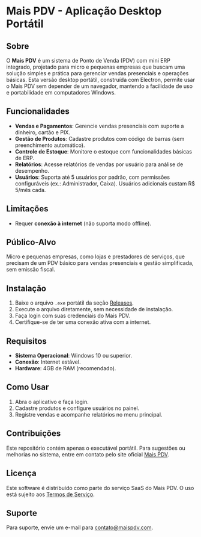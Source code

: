 # Mais PDV - Aplicação Desktop Portátil

## Sobre
O **Mais PDV** é um sistema de Ponto de Venda (PDV) com mini ERP integrado, projetado para micro e pequenas empresas que buscam uma solução simples e prática para gerenciar vendas presenciais e operações básicas. Esta versão desktop portátil, construída com Electron, permite usar o Mais PDV sem depender de um navegador, mantendo a facilidade de uso e portabilidade em computadores Windows.

## Funcionalidades
- **Vendas e Pagamentos**: Gerencie vendas presenciais com suporte a dinheiro, cartão e PIX.
- **Gestão de Produtos**: Cadastre produtos com código de barras (sem preenchimento automático).
- **Controle de Estoque**: Monitore o estoque com funcionalidades básicas de ERP.
- **Relatórios**: Acesse relatórios de vendas por usuário para análise de desempenho.
- **Usuários**: Suporta até 5 usuários por padrão, com permissões configuráveis (ex.: Administrador, Caixa). Usuários adicionais custam R$ 5/mês cada.

## Limitações
- Requer **conexão à internet** (não suporta modo offline).
  
## Público-Alvo
Micro e pequenas empresas, como lojas e prestadores de serviços, que precisam de um PDV básico para vendas presenciais e gestão simplificada, sem emissão fiscal.

## Instalação
1. Baixe o arquivo `.exe` portátil da seção [Releases](#).
2. Execute o arquivo diretamente, sem necessidade de instalação.
3. Faça login com suas credenciais do Mais PDV.
4. Certifique-se de ter uma conexão ativa com a internet.

## Requisitos
- **Sistema Operacional**: Windows 10 ou superior.
- **Conexão**: Internet estável.
- **Hardware**: 4GB de RAM (recomendado).

## Como Usar
1. Abra o aplicativo e faça login.
2. Cadastre produtos e configure usuários no painel.
3. Registre vendas e acompanhe relatórios no menu principal.

## Contribuições
Este repositório contém apenas o executável portátil. Para sugestões ou melhorias no sistema, entre em contato pelo site oficial [Mais PDV](https://maispdv.com).

## Licença
Este software é distribuído como parte do serviço SaaS do Mais PDV. O uso está sujeito aos [Termos de Serviço]([https://maispdv.com/termos](https://maispdv.com/termos-e-politica)).

## Suporte
Para suporte, envie um e-mail para contato@maispdv.com.
